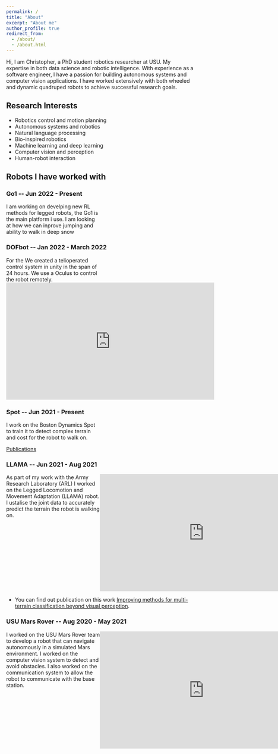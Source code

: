 ```yaml
---
permalink: /
title: "About"
excerpt: "About me"
author_profile: true
redirect_from: 
  - /about/
  - /about.html
---
```

Hi, I am Christopher, a PhD student robotics researcher at USU. My expertise in both data science and robotic intelligence. With experience as a software engineer, I have a passion for building autonomous systems and computer vision applications. I have worked extensively with both wheeled and dynamic quadruped robots to achieve successful research goals.

## Research Interests

*  Robotics control and motion planning
*  Autonomous systems and robotics
*  Natural language processing
*  Bio-inspired robotics
*  Machine learning and deep learning
*  Computer vision and perception
*  Human-robot interaction


## Robots I have worked with

### Go1 -- Jun 2022 - Present
<script defer type="module" src="/assets/URDF_loader/go1_robot.js"></script>
<div style="display: flex;">
  <div style="width: 50%;">
    <!-- Your text content here -->
    I am working on develping new RL methods for legged robots, the Go1 is the main platform i use. I am looking at how we can inprove  jumping and ability to walk in deep snow
  </div>
  <div style="width: 50%;">
    <canvas id="go1_robot_id"></canvas>
  </div>
</div>

### DOFbot -- Jan 2022 - March 2022
<script defer type="module" src="/assets/URDF_loader/dofbot_robot.js"></script>
<div style="display: flex;">
  <div style="width: 50%;">
    <!-- Your text content here -->
    For the We created a telioperated control system in unity in the span of 24 hours. We use a Oculus to control the robot remotely.
    <iframe width="560" height="315" src="https://www.youtube.com/embed/Rrh76Q8C39Y" title="YouTube video player" frameborder="0" allow="accelerometer; autoplay; clipboard-write; encrypted-media; gyroscope; picture-in-picture; web-share" referrerpolicy="strict-origin-when-cross-origin" allowfullscreen></iframe>
  </div>
  <div style="width: 50%;">
    <canvas id="dofbot_robot_id"></canvas>
  </div>
</div>


### Spot  -- Jun 2021 - Present
<script defer type="module" src="/assets/URDF_loader/spot_robot.js"></script>
<div style="display: flex;">
  <div style="width: 50%;">
    <!-- Your text content here -->
    I work on the  Boston Dynamics Spot to train it to detect complex terrain and cost for the robot to walk on.
  </div>
  <div style="width: 50%;">
    <canvas id="spot_robot_id"></canvas>
  </div>
</div>

<!-- link to page for all the publications -->
[Publications](/publications/)

### LLAMA  -- Jun 2021 - Aug 2021

<div style="display: flex;">
  <div style="width: 50%;">
    <!-- Your text content here -->
   As part of my work with the Army Research Laboratory (ARL) I worked on the Legged Locomotion and Movement Adaptation (LLAMA) robot. I ustalise the joint data to accurately predict the terrain the robot is walking on.
  </div>
  <div style="width: 50%;">
    <iframe width="560" height="315" src="https://www.youtube.com/embed/Hm9OMts41TM" title="YouTube video player" frameborder="0" allow="accelerometer; autoplay; clipboard-write; encrypted-media; gyroscope; picture-in-picture; web-share" referrerpolicy="strict-origin-when-cross-origin" allowfullscreen></iframe>
  </div>
</div>

* You can find out publication on this work [Improving methods for multi-terrain classification beyond visual perception](https://ieeexplore.ieee.org/stamp/stamp.jsp?arnumber=9699886).

### USU Mars Rover  -- Aug 2020 - May 2021

<div style="display: flex;">
  <div style="width: 50%;">
    <!-- Your text content here -->
    I worked on the USU Mars Rover team to develop a robot that can navigate autonomously in a simulated Mars environment. I worked on the computer vision system to detect and avoid obstacles. I also worked on the communication system to allow the robot to communicate with the base station.
  </div>
  <div style="width: 50%;">
    <iframe width="560" height="315" src="https://www.youtube.com/embed/deJiZued-sc" title="YouTube video player" frameborder="0" allow="accelerometer; autoplay; clipboard-write; encrypted-media; gyroscope; picture-in-picture; web-share" referrerpolicy="strict-origin-when-cross-origin" allowfullscreen></iframe>
  </div>

<style>
  #robot {
    position: relative;
    height: 100vh;
    width: 100vw;
    margin: 0;
    padding: 0;
    overflow: hidden;
  }
</style>